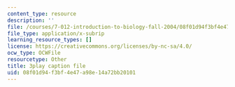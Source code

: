```yaml
---
content_type: resource
description: ''
file: /courses/7-012-introduction-to-biology-fall-2004/08f01d94f3bf4e47a98e14a72bb20101_Eqom7VcaEKI.srt
file_type: application/x-subrip
learning_resource_types: []
license: https://creativecommons.org/licenses/by-nc-sa/4.0/
ocw_type: OCWFile
resourcetype: Other
title: 3play caption file
uid: 08f01d94-f3bf-4e47-a98e-14a72bb20101
---
```

